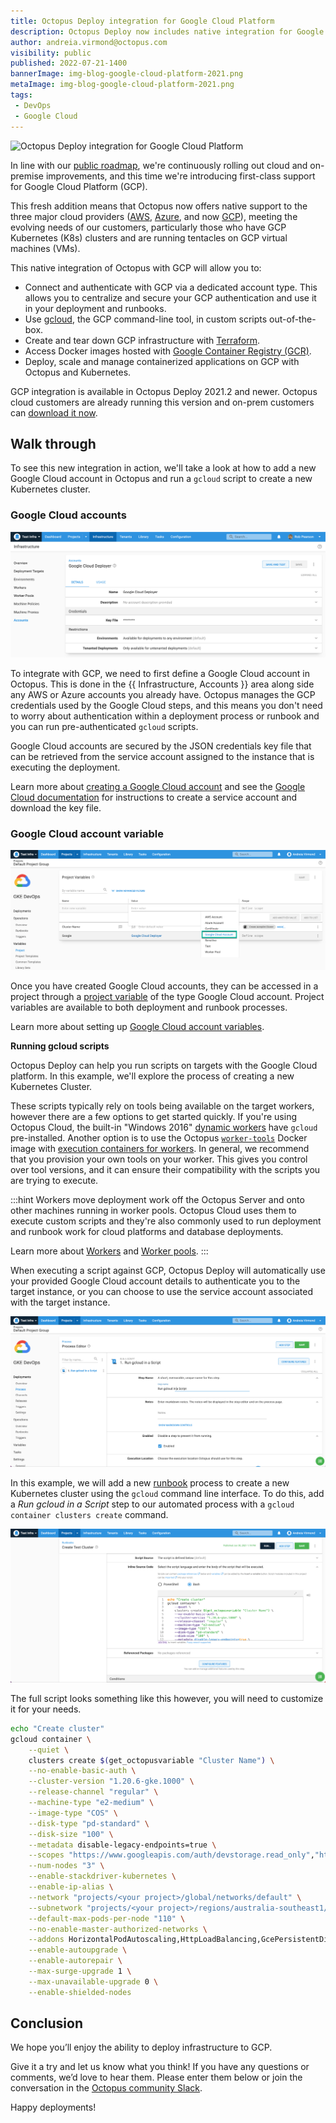 ```yaml
---
title: Octopus Deploy integration for Google Cloud Platform
description: Octopus Deploy now includes native integration for Google Cloud Platform including built-in accounts, gcloud scripts, Terraform and Kubernetes.
author: andreia.virmond@octopus.com
visibility: public
published: 2022-07-21-1400
bannerImage: img-blog-google-cloud-platform-2021.png
metaImage: img-blog-google-cloud-platform-2021.png
tags:
 - DevOps
 - Google Cloud
---
```


![Octopus Deploy integration for Google Cloud Platform](blogimage-config-as-code-explanation_2020.png)

In line with our [public roadmap](https://octopus.com/company/roadmap), we're continuously rolling out cloud and on-premise improvements, and this time we're introducing first-class support for Google Cloud Platform (GCP).

This fresh addition means that Octopus now offers native support to the three major cloud providers ([AWS](https://aws.amazon.com), [Azure](https://azure.microsoft.com/), and now [GCP](https://cloud.google.com/)), meeting the evolving needs of our customers, particularly those who have GCP Kubernetes (K8s) clusters and are running tentacles on GCP virtual machines (VMs).

This native integration of Octopus with GCP will allow you to:
* Connect and authenticate with GCP via a dedicated account type. This allows you to centralize and secure your GCP authentication and use it in your deployment and runbooks.
* Use [gcloud](https://cloud.google.com/sdk/gcloud), the GCP command-line tool, in custom scripts out-of-the-box.
* Create and tear down GCP infrastructure with [Terraform](https://www.terraform.io/).
* Access Docker images hosted with [Google Container Registry (GCR)](https://cloud.google.com/container-registry).
* Deploy, scale and manage containerized applications on GCP with Octopus and Kubernetes.

GCP integration is available in Octopus Deploy 2021.2 and newer. Octopus cloud customers are already running this version and on-prem customers can [download it now](https://octopus.com/downloads).

## Walk through

To see this new integration in action, we'll take a look at how to add a new Google Cloud account in Octopus and run a `gcloud` script to create a new Kubernetes cluster.

### Google Cloud accounts

![Google Cloud deployer](google-cloud-deployer.png "width=500")

To integrate with GCP, we need to first define a Google Cloud account in Octopus. This is done in the {{ Infrastructure, Accounts }} area along side any AWS or Azure accounts you already have. Octopus manages the GCP credentials used by the Google Cloud steps, and this means you don't need to worry about authentication within a deployment process or runbook and you can run pre-authenticated `gcloud` scripts.

Google Cloud accounts are secured by the JSON credentials key file that can be retrieved from the service account assigned to the instance that is executing the deployment.

Learn more about [creating a Google Cloud account](https://octopus.com/docs/infrastructure/accounts/google-cloud) and see the [Google Cloud documentation](https://cloud.google.com/iam/docs/creating-managing-service-account-keys) for instructions to create a service account and download the key file.

### Google Cloud account variable

![Octopus Google Cloud account](google-cloud-variables.png "width=500")

Once you have created Google Cloud accounts, they can be accessed in a project through a [project variable](https://octopus.com/docs/projects/variables) of the type Google Cloud account. Project variables are available to both deployment and runbook processes.

Learn more about setting up [Google Cloud account variables](https://octopus.com/docs/projects/variables/google-cloud-account-variables).

**Running gcloud scripts**

Octopus Deploy can help you run scripts on targets with the Google Cloud platform. In this example, we'll explore the process of creating a new Kubernetes Cluster.

These scripts typically rely on tools being available on the target workers, however there are a few options to get started quickly. If you're using Octopus Cloud, the built-in "Windows 2016" [dynamic workers](https://octopus.com/docs/infrastructure/workers/dynamic-worker-pools) have `gcloud` pre-installed. Another option is to use the Octopus [`worker-tools`](https://hub.docker.com/r/octopusdeploy/worker-tools) Docker image with [execution containers for workers](https://octopus.com/docs/projects/steps/execution-containers-for-workers). In general, we recommend that you provision your own tools on your worker. This gives you control over tool versions, and it can ensure their compatibility with the scripts you are trying to execute.

:::hint
Workers move deployment work off the Octopus Server and onto other machines running in worker pools. Octopus Cloud uses them to execute custom scripts and they're also commonly used to run deployment and runbook work for cloud platforms and database deployments.

Learn more about [Workers](https://octopus.com/docs/infrastructure/workers) and [Worker pools](https://octopus.com/docs/infrastructure/workers/worker-pools).
:::

When executing a script against GCP, Octopus Deploy will automatically use your provided Google Cloud account details to authenticate you to the target instance, or you can choose to use the service account associated with the target instance.

![Google Cloud script step](google-cloud-script-step.png "width=500")

In this example, we will add a new [runbook](https://octopus.com/docs/runbooks) process to create a new Kubernetes cluster using the `gcloud` command line interface. To do this, add a *Run gcloud in a Script* step to our automated process with a `gcloud container clusters create` command. 

![Google Cloud source code](google-cloud-source-code.png "width=500")

The full script looks something like this however, you will need to customize it for your needs.

```sh
echo "Create cluster"
gcloud container \
	--quiet \
    clusters create $(get_octopusvariable "Cluster Name") \
    --no-enable-basic-auth \
    --cluster-version "1.20.6-gke.1000" \
    --release-channel "regular" \
    --machine-type "e2-medium" \
    --image-type "COS" \
    --disk-type "pd-standard" \
    --disk-size "100" \
    --metadata disable-legacy-endpoints=true \
    --scopes "https://www.googleapis.com/auth/devstorage.read_only","https://www.googleapis.com/auth/logging.write","https://www.googleapis.com/auth/monitoring","https://www.googleapis.com/auth/servicecontrol","https://www.googleapis.com/auth/service.management.readonly","https://www.googleapis.com/auth/trace.append" \
    --num-nodes "3" \
    --enable-stackdriver-kubernetes \
    --enable-ip-alias \
    --network "projects/<your project>/global/networks/default" \
    --subnetwork "projects/<your project>/regions/australia-southeast1/subnetworks/default" \
    --default-max-pods-per-node "110" \
    --no-enable-master-authorized-networks \
    --addons HorizontalPodAutoscaling,HttpLoadBalancing,GcePersistentDiskCsiDriver \
    --enable-autoupgrade \
    --enable-autorepair \
    --max-surge-upgrade 1 \
    --max-unavailable-upgrade 0 \
    --enable-shielded-nodes
```

## **Conclusion**

We hope you’ll enjoy the ability to deploy infrastructure to GCP. 

Give it a try and let us know what you think! If you have any questions or comments, we’d love to hear them. Please enter them below or join the conversation in the [Octopus community Slack](https://octopus.com/slack).

Happy deployments!
